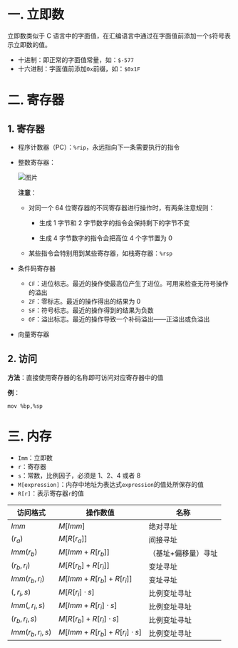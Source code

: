 # 一. 立即数

立即数类似于 C 语言中的字面值，在汇编语言中通过在字面值前添加一个`$`符号表示立即数的值。

- 十进制：即正常的字面值常量，如：`$-577`
- 十六进制：字面值前添加`0x`前缀，如：`$0x1F`



# 二. 寄存器

## 1. 寄存器

- 程序计数器（PC）：`%rip`，永远指向下一条需要执行的指令

- 整数寄存器：

  ![图片](https://user-images.githubusercontent.com/91216205/213627291-cf30b150-5f6e-4ec7-9e93-15622043e023.png)

  **注意**：

  - 对同一个 64 位寄存器的不同寄存器进行操作时，有两条注意规则：

    - 生成 1 字节和 2 字节数字的指令会保持剩下的字节不变

    - 生成 4 字节数字的指令会把高位 4 个字节置为 0

  - 某些指令会特别用到某些寄存器，如栈寄存器：`%rsp`

- 条件码寄存器

  - `CF`：进位标志。最近的操作使最高位产生了进位。可用来检查无符号操作的溢出
  - `ZF`：零标志。最近的操作得出的结果为 0
  - `SF`：符号标志。最近的操作得到的结果为负数
  - `OF`：溢出标志。最近的操作导致一个补码溢出——正溢出或负溢出

- 向量寄存器



## 2. 访问

**方法**：直接使用寄存器的名称即可访问对应寄存器中的值

**例**：

```assembly
mov %bp,%sp
```



# 三. 内存

- `Imm`：立即数
- `r`：寄存器
- `s`：常数，比例因子，必须是 1、2、4 或者 8
- `M[expression]`：内存中地址为表达式`expression`的值处所保存的值
- `R[r]`：表示寄存器`r`的值

| 访问格式         | 操作数值                      | 名称                |
| ---------------- | ----------------------------- | ------------------- |
| $Imm$            | $M[Imm]$                      | 绝对寻址            |
| $(r_a)$          | $M[R[r_a]]$                   | 间接寻址            |
| $Imm(r_b)$       | $M[Imm+R[r_b]]$               | （基址+偏移量）寻址 |
| $(r_b,r_i)$      | $M[R[r_b]+R[r_i]]$            | 变址寻址            |
| $Imm(r_b,r_i)$   | $M[Imm+R[r_b]+R[r_i]]$        | 变址寻址            |
| $(,r_i,s)$       | $M[R[r_i]\cdot s]$            | 比例变址寻址        |
| $Imm(,r_i,s)$    | $M[Imm+R[r_i]\cdot s]$        | 比例变址寻址        |
| $(r_b,r_i,s)$    | $M[R[r_b]+R[r_i]\cdot s]$     | 比例变址寻址        |
| $Imm(r_b,r_i,s)$ | $M[Imm+R[r_b]+R[r_i]\cdot s]$ | 比例变址寻址        |

